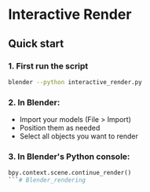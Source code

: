 # Interactive Render

## Quick start

### 1. First run the script
```bash
blender --python interactive_render.py
```

### 2. In Blender:
 - Import your models (File > Import)
 - Position them as needed
 - Select all objects you want to render

### 3. In Blender's Python console:
```python
bpy.context.scene.continue_render()
```# Blender_rendering
